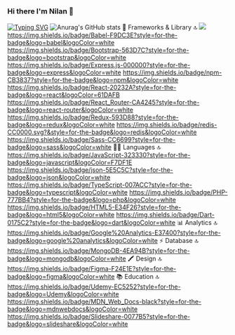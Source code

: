 ### Hi there I'm Nilan 👋
[![Typing SVG](https://readme-typing-svg.demolab.com?font=Fira+Code&pause=1000&width=435&lines=Hi+there+I'm+a+Frontend+Developer;I+'am+good+with+Next+Js+and++React+JS;I'm+passionate+of+building+clean+UI)](https://git.io/typing-svg)
![Anurag's GitHub stats](https://github-readme-stats.vercel.app/api?username=nilonbee&show_icons=true)
🚀 Frameworks & Library 🔝
<img src="https://img.shields.io/badge/Ant%20Design-1890FF?style=for-the-badge&logo=antdesign&logoColor=white" />
https://img.shields.io/badge/Babel-F9DC3E?style=for-the-badge&logo=babel&logoColor=white
https://img.shields.io/badge/Bootstrap-563D7C?style=for-the-badge&logo=bootstrap&logoColor=white
https://img.shields.io/badge/Express.js-000000?style=for-the-badge&logo=express&logoColor=white
https://img.shields.io/badge/npm-CB3837?style=for-the-badge&logo=npm&logoColor=white
https://img.shields.io/badge/React-20232A?style=for-the-badge&logo=react&logoColor=61DAFB
https://img.shields.io/badge/React_Router-CA4245?style=for-the-badge&logo=react-router&logoColor=white
https://img.shields.io/badge/Redux-593D88?style=for-the-badge&logo=redux&logoColor=white
https://img.shields.io/badge/redis-CC0000.svg?&style=for-the-badge&logo=redis&logoColor=white
https://img.shields.io/badge/Sass-CC6699?style=for-the-badge&logo=sass&logoColor=white
👩‍💻 Languages 🔝
https://img.shields.io/badge/JavaScript-323330?style=for-the-badge&logo=javascript&logoColor=F7DF1E
https://img.shields.io/badge/json-5E5C5C?style=for-the-badge&logo=json&logoColor=white
https://img.shields.io/badge/TypeScript-007ACC?style=for-the-badge&logo=typescript&logoColor=white
https://img.shields.io/badge/PHP-777BB4?style=for-the-badge&logo=php&logoColor=white
https://img.shields.io/badge/HTML5-E34F26?style=for-the-badge&logo=html5&logoColor=white
https://img.shields.io/badge/Dart-0175C2?style=for-the-badge&logo=dart&logoColor=white
📊 Analytics 🔝
https://img.shields.io/badge/Google%20Analytics-E37400?style=for-the-badge&logo=google%20analytics&logoColor=white
⚡ Database 🔝
https://img.shields.io/badge/MongoDB-4EA94B?style=for-the-badge&logo=mongodb&logoColor=white
🖍 Design 🔝
https://img.shields.io/badge/Figma-F24E1E?style=for-the-badge&logo=figma&logoColor=white
📚 Education 🔝
https://img.shields.io/badge/Udemy-EC5252?style=for-the-badge&logo=Udemy&logoColor=white
https://img.shields.io/badge/MDN_Web_Docs-black?style=for-the-badge&logo=mdnwebdocs&logoColor=white
https://img.shields.io/badge/Slideshare-0077B5?style=for-the-badge&logo=slideshare&logoColor=white
